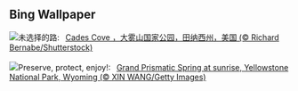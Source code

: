 ## Bing Wallpaper
![](https://www.bing.com/th?id=OHR.CadesCove_ZH-CN3950297181_UHD.jpg&w=1000)未选择的路:&nbsp;&ensp;[Cades Cove ，大雾山国家公园，田纳西州，美国 (© Richard Bernabe/Shutterstock)](https://www.bing.com/th?id=OHR.CadesCove_ZH-CN3950297181_UHD.jpg)
<br><br/>
![](https://www.bing.com/th?id=OHR.YellowstoneGeyser_EN-US3470127711_UHD.jpg&w=1000)Preserve, protect, enjoy!:&nbsp;&ensp;[Grand Prismatic Spring at sunrise, Yellowstone National Park, Wyoming (© XIN WANG/Getty Images)](https://www.bing.com/th?id=OHR.YellowstoneGeyser_EN-US3470127711_UHD.jpg)
<br><br/>

